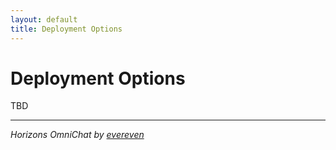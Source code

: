 ```yaml
---
layout: default
title: Deployment Options
---
```


# Deployment Options

TBD

---
*Horizons OmniChat by [evereven](https://evereven.tech)*
